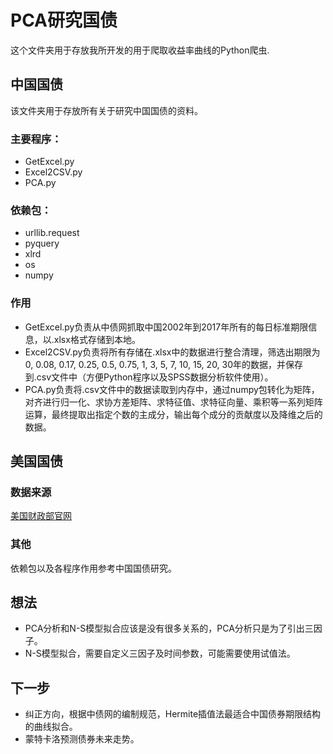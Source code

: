 # PCA研究国债

这个文件夹用于存放我所开发的用于爬取收益率曲线的Python爬虫.

## 中国国债

该文件夹用于存放所有关于研究中国国债的资料。

### 主要程序：

* GetExcel.py
* Excel2CSV.py
* PCA.py

### 依赖包：

* urllib.request
* pyquery
* xlrd
* os
* numpy

### 作用

* GetExcel.py负责从中债网抓取中国2002年到2017年所有的每日标准期限信息，以.xlsx格式存储到本地。
* Excel2CSV.py负责将所有存储在.xlsx中的数据进行整合清理，筛选出期限为0, 0.08, 0.17, 0.25, 0.5, 0.75, 1, 3, 5, 7, 10, 15, 20, 30年的数据，并保存到.csv文件中（方便Python程序以及SPSS数据分析软件使用）。
* PCA.py负责将.csv文件中的数据读取到内存中，通过numpy包转化为矩阵，对齐进行归一化、求协方差矩阵、求特征值、求特征向量、乘积等一系列矩阵运算，最终提取出指定个数的主成分，输出每个成分的贡献度以及降维之后的数据。

## 美国国债

### 数据来源

[美国财政部官网](https://www.treasury.gov/resource-center/data-chart-center/interest-rates/Pages/TextView.aspx?data=yieldYear&year=2015)

### 其他

依赖包以及各程序作用参考中国国债研究。

## 想法

* PCA分析和N-S模型拟合应该是没有很多关系的，PCA分析只是为了引出三因子。
* N-S模型拟合，需要自定义三因子及时间参数，可能需要使用试值法。

## 下一步

* 纠正方向，根据中债网的编制规范，Hermite插值法最适合中国债券期限结构的曲线拟合。
* 蒙特卡洛预测债券未来走势。